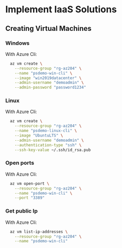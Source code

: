 # Implement IaaS Solutions

## Creating Virtual Machines
### Windows
With Azure Cli:
```bash
  az vm create \
    --resource-group "rg-az204" \
    --name "psdemo-win-cli" \
    --image "win2019datacenter" \
    --admin-username "demoadmin" \
    --admin-password "password1234"
```

### Linux
With Azure Cli:
```bash
  az vm create \
    --resource-group "rg-az204" \
    --name "psdemo-linux-cli" \
    --image "UbuntuLTS" \
    --admin-username "demoadmin" \
    --authentication-type "ssh" \
    --ssh-key-value ~/.ssh/id_rsa.pub
```

### Open ports
With Azure Cli:
```bash
  az vm open-port \
    --resource-group "rg-az204" \
    --name "psdemo-win-cli" \
    --port "3389"
```

### Get public Ip
With Azure Cli:
```bash
  az vm list-ip-addresses \
    --resource-group "rg-az204" \
    --name "psdemo-win-cli" 
```